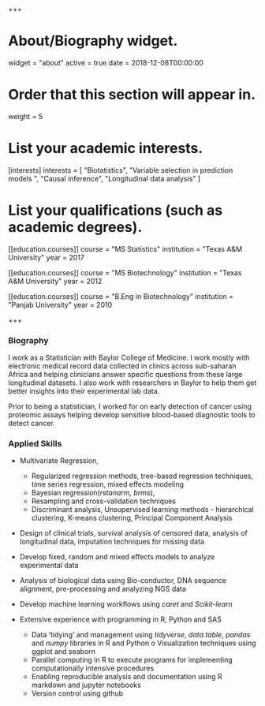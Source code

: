 +++
# About/Biography widget.
widget = "about"
active = true
date = 2018-12-08T00:00:00

# Order that this section will appear in.
weight = 5

# List your academic interests.
[interests]
  interests = [
    "Biotatistics",
    "Variable selection in prediction models ",
    "Causal inference", 
    "Longitudinal data analysis"
  ]

# List your qualifications (such as academic degrees).
[[education.courses]]
  course = "MS Statistics"
  institution = "Texas A&M University"
  year = 2017

[[education.courses]]
  course = "MS Biotechnology"
  institution = "Texas A&M University"
  year = 2012

[[education.courses]]
  course = "B.Eng in Biotechnology"
  institution = "Panjab University"
  year = 2010
 
+++

### Biography

I work as a Statistician with Baylor College of Medicine. I work mostly with electronic medical record data collected in clinics across sub-saharan Africa and helping clinicians answer specific questions from these large longitudinal datasets. I also work with researchers in Baylor to help them get better insights into their experimental lab data.   

Prior to being a statistician, I worked for on early detection of cancer using proteomic assays helping develop sensitive blood-based diagnostic tools to detect cancer.  


### Applied Skills  


* Multivariate Regression, 
    + Regularized regression methods, tree-based regression techniques, time series regression, mixed             effects modeling
    + Bayesian regression(*rstanarm, brms*), 
    + Resampling and cross-validation techniques  
    + Discriminant analysis, Unsupervised learning methods - hierarchical clustering, K-means clustering,         Principal Component Analysis  
    

* Design of clinical trials, survival analysis of censored data, analysis of longitudinal data, imputation techniques for missing data  


* Develop fixed, random and mixed effects models to analyze experimental data  


* Analysis of biological data using Bio-conductor, DNA sequence alignment, pre-processing and analyzing NGS data  


* Develop machine learning workflows using *caret* and *Scikit-learn*  

* Extensive experience with programming in R, Python and SAS  
   + Data ‘tidying’ and management using *tidyverse*, *data.table*, *pandas* and *numpy* libraries in R           and Python o Visualization techniques using ggplot and seaborn  
   + Parallel computing in R to execute programs for implementing computationally intensive procedures  
   + Enabling reproducible analysis and documentation using R markdown and jupyter notebooks  
   + Version control using github  

